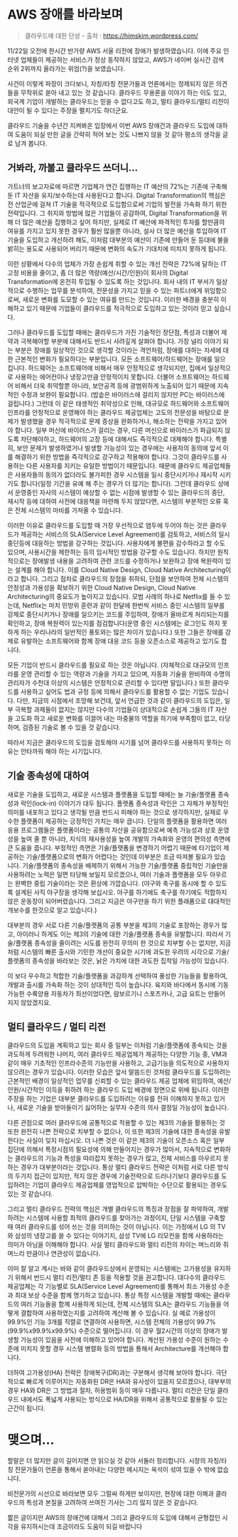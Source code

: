 ---
---

# AWS 장애를 바라보며
> 클라우드에 대한 단상 - 출처 : https://himskim.wordpress.com/

11/22일 오전에 한시간 반가량 AWS 서울 리전에 장애가 발생하였습니다. 이에 주요 인터넷 업체들이 제공하는 서비스가 정상 동작하지 않았고, AWS가 네이버 실시간 검색 순위 2위까지 올라가는 위엄(?)을 보였습니다.

사건이 이렇게 파장이 크다보니, 자칭/타칭 전문가들과 언론에서는 정제되지 않은 의견들을 무작위로 쏟아 내고 있는 것 같습니다. 클라우드 무용론을 이야기 하는 이도 있고, 외국계 기업이 개발하는 클라우드는 믿을 수 없다고도 하고, 멀티 클라우드/멀티 리전이 대안이 될 수 있다는 주장을 펼치기도 하더군요. 

클라우드 기술을 수년간 지켜봐온 입장에서 이번 AWS 장애건과 클라우드 도입에 대하여 도움이 되실 만한 글을 간략히 적어 보는 것도 나쁘지 않을 것 같아 평소의 생각을 글로 남겨 봅니다.

## 거봐라, 까불고 클라우드 쓰더니…

가트너의 보고자료에 따르면 기업체가 연간 집행하는 IT 예산의 72%는 기존에 구축해둔 IT 자산을 유지/보수하는데 사용된다고 합니다. Digital Transformation의 핵심은 전 산업군에 걸쳐 IT 기술을 적극적으로 도입함으로써 기업의 발전을 가속화 하기 위한 전략입니다.  그 취지와 방법에 많은 기업들이 공감하여, Digital Transformation을 위해 더 많은 예산을 집행하고 싶어 하지만, 실제로 IT 예산에 파격적인 투자를 할만큼의 여유를 가지고 있지 못한 경우가 훨씬 많을뿐 아니라, 설사 더 많은 예산을 투입하여 IT 기술을 도입하고 개선하려 해도, 이처럼 대부분의 예산이 기존에 만들어 둔 등대에 불을 밝히는 용도로 사용되어 버리기 때문에 변화의 속도가 기대치에 미치지 못하게 됩니다.

이런 상황에서 다수의 업체가 가장 손쉽게 취할 수 있는 개선 전략은 72%에 달하는 IT 고정 비용을 줄이고, 좀 더 많은 역량(예산/시간/인원)이 회사의 Digital Transformation에 온전히 투입될 수 있도록 하는 것입니다. 회사 내의 IT 부서가 일상적으로 수행하는 업무를 분석하여, 전문성을 가지고 믿을 수 있는 파트너에게 위임함으로써, 새로운 변화를 도모할 수 있는 여유를 만드는 것입니다. 이러한 배경을 충분히 이해하고 있기 때문에 기업들이 클라우드를 적극적으로 도입하고 있는 것이라 믿고 싶습니다.

그러나 클라우드를 도입할 때에는 클라우드가 가진 기술적인 장단점, 특성과 더불어 제약과 극복해야할 부분에 대해서도 반드시 사려깊게 살펴야 합니다. 가장 널리 이야기 되는 부분은 장애를 일상적인 것으로 생각할 것이라는 격언처럼, 장애를 대하는 자세에 대한 근본적인 변화가 필요하다는 부분입니다. 모든 소프트웨어/하드웨어는 장애를 일으킵니다. 하드웨어는 소프트웨어에 비해서 매우 안정적으로 생각되지만, 집에서 일상적으로 사용하는 에어컨이나 냉장고만큼 안정적이지 못합니다. 더불어 소프트웨어는 하드웨어 비해서 더욱 취약할뿐 아니라, 보안공격 등에 광범위하게 노출되어 있기 때문에 지속적인 수정과 보완이 필요합니다. (밥솥은 바이러스에 걸리지 않지만 PC는 바이러스에 걸립니다.) 그런데 이 같은 태생적인 취약성으로 인해, 대규모로 하드웨어와 소프트웨어 인프라를 안정적으로 운영해야 하는 클라우드 제공업체는 고도의 전문성을 바탕으로 문제가 발생했을 경우 적극적으로 문제 증상을 완화하거나, 해소하는 전략을 가지고 있어야 합니다. 일부 머신에 바이러스가 걸리는 경우, 다른 머신으로 바이러스가 파급되지 않도록 차단해야하고, 하드웨어의 고장 등에 대해서도 즉각적으로 대체해야 합니다. 특별히, 보안 문제가 발생하였거나 발생할 가능성이 있는 경우에는 사용자의 동의에 앞서 이를 해결하기 위한 방법을 즉각적으로 강구하고 적용해야 합니다. 그것이 클라우드를 사용하는 다른 사용자를 지키는 유일한 방법이기 때문입니다. 때문에 클라우드 제공업체들은 사용자들의 동의가 없더라도 불가피한 경우 시스템을 일시 중단시키거나 재시작 시키기도 합니다(일정 기간을 유예 해 주는 경우가 더 많기는 합니다). 그런데 클라우드 상에서 운영중인 자사의 시스템이 예상할 수 없는 시점에 발생할 수 있는 클라우드의 중단, 재시작 등에 대하여 사전에 대응책을 마련해 두지 않았다면, 시스템의 부분적인 오류 혹은 전체 시스템의 마비를 가져올 수 있습니다.

이러한 이유로 클라우드를 도입할 때 가장 우선적으로 염두에 두어야 하는 것은 클라우드가 제공하는 서비스의 SLA(Service Level Agreement)를 검토하고, 서비스의 일시 중단등에 대응하는 방법을 강구하는 것입니다. 사용자에게 불편을 감수하라고 할 수도 있으며, 사용시간을 제한하는 등의 임시적인 방법을 강구할 수도 있습니다. 하지만 원칙적으로는 장애발생 내용을 고려하여 관련 코드를 수정하거나 보완하고 장애 복원력이 있는 설계를 해야 합니다. 이를 Cloud Native Design, Cloud Native Architecturing이라고 합니다. 그리고 점차로 클라우드의 장점을 취하되, 단점을 보안하여 전체 시스템의 안정성과 가용성을 확보하기 위한 Cloud Native Design, Cloud Native Architecturing의 중요도가 높아지고 있습니다. 모범 사례의 하나로 Netflix를 들 수 있는데, Netflix는 마치 민방위 훈련과 같이 한달에 한번씩 서비스 중인 시스템의 일부를 강제로 중단시키거나 장애를 일으키는 코드를 주입하여, 장애가 올바르게 처리되는지를 확인하고, 장애 복원력이 있는지를 점검합니다(운영 중인 시스템에는 로그인도 하지 못하게 하는 우리나라의 일반적인 풍토와는 많은 차이가 있습니다.) 또한 그들은 장애를 강제로 유발하는 소프트웨어와 함께 장애 대응 코드 등을 오픈소스로 제공하고 있기도 합니다.

모든 기업이 반드시 클라우드를 필요로 하는 것은 아닙니다. (자체적으로 대규모의 인프라를 운영 관리할 수 있는 역량과 기술을 가지고 있으며, 자동화 기술을 완비하여 수명의 관리자가 수천대 이상의 시스템은 안정적으로 관리할 수 있다면 말입니다.) 또한 클라우드를 사용하고 싶어도 법과 규정 등에 의해서 클라우드를 활용할 수 없는 기업도 있습니다. 다만, 지금의 시점에서 조망해 보건데, 앞서 언급한 것과 같이 클라우드의 도입은, 일부 극복할 과제들이 없지는 않지만 다수의 기업들이 상대적으로 손쉽게 그들의 IT 자산을 고도화 하고 새로운 변화를 이끌어 내는 마중물의 역할을 하기에 부족함이 없고, 타당하며, 검증된 기술로 볼 수 있을 것 같습니다.  

따라서 지금은 클라우드의 도입을 검토해야 시기를 넘어 클라우드를 사용하지 못하는 이유는 안타까워 해야 하는 시기입니다.

## 기술 종속성에 대하여

새로운 기술을 도입하고, 새로운 시스템과 플랫폼을 도입할 때에는 늘 기술/플랫폼 종속성과 락인(lock-in) 이야기가 대두 됩니다. 플랫폼 종속성과 락인은 그 자체가 부정적인 의미를 내포하고 있다고 생각될 만큼 반드시 피해야 하는 것으로 생각하지만, 실제로 우수한 플랫폼이 제공하는 긍정적인 가치는 매우 큽니다. 단일의 플랫폼을 활용하면 여러 응용 프로그램들은 플랫폼이라는 공통의 자산을 공유함으로써 예측 가능성과 상호 운영성을 높여 줄 뿐 아니라, 지식의 재사용성을 높여 개발의 가속화와 운영의 편의성 측면에 큰 도움을 줍니다. 부정적인 측면은 기술/플랫폼을 변경하기 어렵기 때문에 타기업이 제공하는 기술/플랫폼으로의 변화가 어렵다는 것인데 이부분은 조금 따져볼 필요가 있습니다. 기술/플랫폼의 종속성을 배제하기 위해서 가능한 기술/플랫폼 중립적인 기술만을 사용하려는 노력은 일면 타당해 보일지 모르겠으나, 여러 기술과 플랫폼을 모두 아우르는 완벽한 중립 기술이라는 것은 환상에 가깝습니다. (야구와 축구를 동시에 할 수 있도록 설계된 사직 야구장을 생각해 보십시오. 야구를 하기에도 축구를 하기에도 적합하지 않은 운동장이 되어버렸습니다. 그리고 지금은 야구만을 하기 위한 플래폼으로 대대적인 개보수를 한것으로 알고 있습니다.)

대부분의 경우 서로 다른 기술/플랫폼의 공통 부분을 제3의 기술로 포장하는 경우가 많고, 아이러니 하게도 이는 제3의 기술에 대한 기술/플랫폼 종속을 유발합니다. 따라서 기술/플랫폼 종속성을 줄이려는 시도를 완전히 무의미 한 것으로 치부할 수는 없지만, 지금처럼 시스템의 빠른 출시와 기민한 개선이 중요한 시기에 과도한 우려의 시각으로 기술/플랫폼의 종속성을 바라보는 것은, 낡은 가치에 대한 과도한 집착일 가능성이 있습니다.

이 보다 우수하고 적합한 기술/플랫폼을 과감하게 선택하여 풍성한 기능들을 활용하여, 개발과 출시를 가속화 하는 것이 상대적인 득이 높습니다. 육지와 바다에서 동시에 기동 가능한 수륙양용 자동차가 최선이었다면, 람보르기니 스포츠카나, 고급 요트는 만들어 지지 않았겠지요.

## 멀티 클라우드 / 멀티 리전

 클라우드의 도입을 계획하고 있는 회사 중 일부는 이처럼 기술/플랫폼에 종속되는 것을 과도하게 두려워한 나머지, 여러 클라우드 제공업체가 제공하는 다양한 기능 중, VM과 같이 매우 기초적인 인프라수준의 기능만을 사용하고, 고급기능을 의도적으로 사용하지 않으려는 경우가 있습니다. 이러한 모습은 앞서 말씀드린 것처럼 클라우드를 도입하려는 근본적인 배경이 일상적인 업무를 신뢰할 수 있는 클라우드 제공 업체에 위임하여, 예산/인원/시간적인 이득을 취하려 하는 클라우드 도입 배경에 정면으로 위배 됩니다. 이러한 주장을 하는 기업은 대부분 클라우드를 도입하려는 이유를 전혀 이해하지 못하고 있거나, 새로운 기술을 받아들이기 싫어하는 실무자 수준의 의사 결정일 가능성이 높습니다.

다른 관점으로 여러 클라우드에 공통적으로 적용할 수 있는 제3의 기술을 활용하는 것 또한 완전히 나쁜 전략으로 치부할 수 없으나, 이 또한 제3의 기술에 대한 종속성을 유발한다는 사실이 잊지 마십시오. 더 나쁜 것은 이  같은 제3의 기술이 오픈소스 혹은 일부 집단에 의해서 특정시점의 필요성에 의해 만들어지는 경우가 많아서, 지속적으로 변화하는 클라우드의 기능과 특성을 따라잡지 못하는 경우가 많고, 전체 서비스를 아우르지 못하는 경우가 대부분이라는 것입니다. 통상 멀티 클라우드 전략은 이처럼 서로 다른 방식의 두가지 접근이 있지만, 적지 않은 경우에 기술전략으로 드러나기보다 클라우드를 도입하려는 기업이 클라우드 제공업체를 영업적으로 압박하는 수단으로 활용되는 경우도 있는 것 같습니다.

그리고 멀티 클라우드 전략의 핵심은 개별 클라우드의 특징과 장점을 잘 파악하여, 개발하려는 시스템에 사용할 최적의 클라우드를 찾아가는 과정이지, 단일 시스템을 구축할 때 여러 클라우드를 섞어 쓰는 것을 의미하는 것이 아닙니다. 이는 가정에서 LG 의 TV와 삼성의 냉장고를 쓸 수 있다는 이야기지, 삼성 TV에  LG 리모컨을 함께 사용하라는 의미가 아님을 이해해야 합니다. 사실 멀티 클라우드와 멀티 리전의 차이는 며느리와 쥐며느리 만큼이나 연관성이 없습니다.

이미 잘 알고 계시는 바와 같이 클라우드상에서 운영되는 시스템에는 고가용성을 유지하기 위해서 반드시 멀티 리전/멀티 존 등을 적용할 것을 권고합니다. 대다수의 클라우드 제공업체는 각 기능별로 SLA(Service Level Agreement)를 통해서 최소 가용성 수준과 최대 보상 수준을 함께 명기하고 있습니다. 통상 특정 시스템을 개발할 때에는 클라우드의 여러 기능들을 함께 사용하게 되는데, 전체 시스템의 SLA는 클라우드 기능들을 어떻게 결합하여 사용하였는지를 고려하여 계산해 볼 수 있습니다. 실 예로 가용성이 99.9%인 기능 3개를 직렬로 연결하여 사용하면, 시스템 전체의 가용성이 99.7%(99.9%x99.9%x99.9%) 수준으로 떨어집니다. 이 경우 월2시간의 이상의 장애가 발생할 가능성이 있음을 사전에 이해하고 있어야 합니다. 계산된 가용성 수준이 원하는 수준에 미치지 못할 경우 시스템 병렬화 등의 방법을 통해서 Architecture를 개선해야 합니다.

더하여 고가용성(HA) 전략은 장애복구(DR)과는 구분해서 생각해 보아야 합니다. 극단적으로 빠르게 이루어지는 자동화된 DR은 HA와 유사성이 있을지 모르겠으나, 대부부의 경우 HA와 DR은 그 방법과 절차, 허용범위 등이 매우 다릅니다. 멀티 리전은 단일 클라우드 내에서도 폭넓게 사용되는 방식으로 HA/DR을 위해서 공통적으로 활용될 수 있는 근간이 됩니다.

# 맺으며…

 할말은 더 많지만 글이 길어지면 안 읽으실 것 같아 서둘러 정리합니다. 시장의 자칭/타칭 전문가들이 언론을 통해서 쏟아내는 다양한 메시지는 옥석이 섞여 있을 수 밖에 없습니다.

비전문가의 시선으로 바라보면 모두 그럴싸 하게만 보이지만, 현장에 대한 이해과 클라우드의 특성과 본질을 고려하여 쓰여진 기사는 그리 많지 않은 것 같습니다.

짧은 글이지만 AWS의 장애건에 대해서 그리고 클라우드의 도입에 대해서 균형잡인 시각을 유지하시는데 조금이라도 도움이 되길 바랍니다
